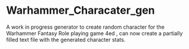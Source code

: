 # Warhammer_Characater_gen
A work in progress generator to create random character for the Warhammer Fantasy Role playing game 4ed
, can now create a partially filled text file with the generated character stats.
